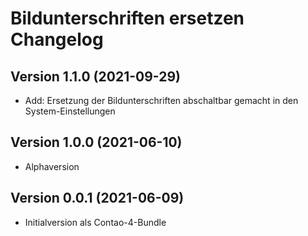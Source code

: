 # Bildunterschriften ersetzen Changelog

## Version 1.1.0 (2021-09-29)

* Add: Ersetzung der Bildunterschriften abschaltbar gemacht in den System-Einstellungen

## Version 1.0.0 (2021-06-10)

* Alphaversion

## Version 0.0.1 (2021-06-09)

* Initialversion als Contao-4-Bundle
